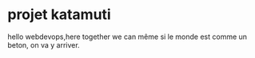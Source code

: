 # projet katamuti

hello webdevops,here together we can
même si le monde est comme un beton, on va y arriver.